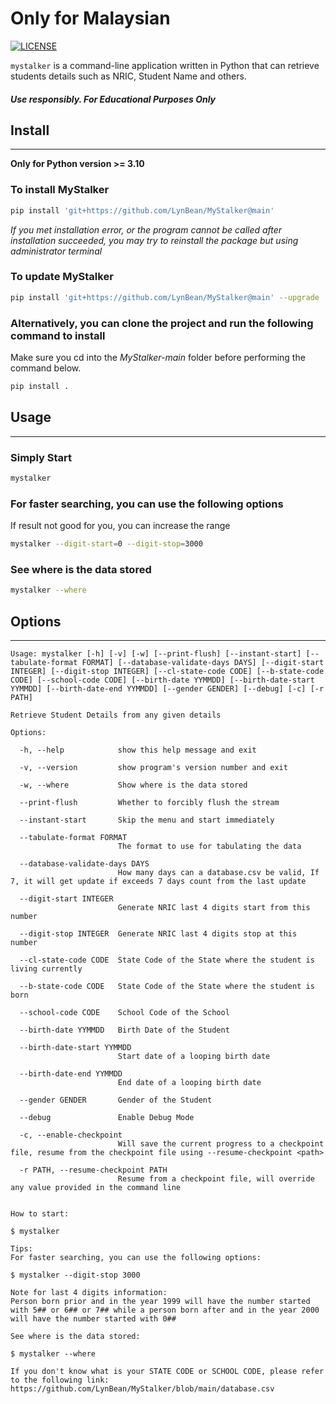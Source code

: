 # Only for Malaysian

[![LICENSE](https://img.shields.io/github/license/LynBean/MyStalker?label=LICENSE)](https://github.com/LynBean/MyStalker/blob/main/LICENSE)

`mystalker` is a command-line application written in Python that can retrieve students details such as NRIC, Student Name and others.

##### _Use responsibly. For Educational Purposes Only_

## Install

---

**Only for Python version >= 3.10**

### To install MyStalker

```bash
pip install 'git+https://github.com/LynBean/MyStalker@main'
```
*If you met installation error, or the program cannot be called after installation succeeded, you may try to reinstall the package but using administrator terminal*
### To update MyStalker

```bash
pip install 'git+https://github.com/LynBean/MyStalker@main' --upgrade
```

### Alternatively, you can clone the project and run the following command to install

Make sure you cd into the _MyStalker-main_ folder before performing the command below.

```bash
pip install .
```

## Usage

---

### Simply Start

```bash
mystalker
```

### For faster searching, you can use the following options

If result not good for you, you can increase the range

```bash
mystalker --digit-start=0 --digit-stop=3000
```

### See where is the data stored

```bash
mystalker --where
```

## Options

---

```
Usage: mystalker [-h] [-v] [-w] [--print-flush] [--instant-start] [--tabulate-format FORMAT] [--database-validate-days DAYS] [--digit-start INTEGER] [--digit-stop INTEGER] [--cl-state-code CODE] [--b-state-code CODE] [--school-code CODE] [--birth-date YYMMDD] [--birth-date-start YYMMDD] [--birth-date-end YYMMDD] [--gender GENDER] [--debug] [-c] [-r PATH]

Retrieve Student Details from any given details

Options:

  -h, --help            show this help message and exit

  -v, --version         show program's version number and exit

  -w, --where           Show where is the data stored

  --print-flush         Whether to forcibly flush the stream

  --instant-start       Skip the menu and start immediately

  --tabulate-format FORMAT
                        The format to use for tabulating the data

  --database-validate-days DAYS
                        How many days can a database.csv be valid, If 7, it will get update if exceeds 7 days count from the last update

  --digit-start INTEGER
                        Generate NRIC last 4 digits start from this number

  --digit-stop INTEGER  Generate NRIC last 4 digits stop at this number

  --cl-state-code CODE  State Code of the State where the student is living currently

  --b-state-code CODE   State Code of the State where the student is born

  --school-code CODE    School Code of the School

  --birth-date YYMMDD   Birth Date of the Student

  --birth-date-start YYMMDD
                        Start date of a looping birth date

  --birth-date-end YYMMDD
                        End date of a looping birth date

  --gender GENDER       Gender of the Student

  --debug               Enable Debug Mode

  -c, --enable-checkpoint
                        Will save the current progress to a checkpoint file, resume from the checkpoint file using --resume-checkpoint <path>

  -r PATH, --resume-checkpoint PATH
                        Resume from a checkpoint file, will override any value provided in the command line


How to start:

$ mystalker

Tips:
For faster searching, you can use the following options:

$ mystalker --digit-stop 3000

Note for last 4 digits information:
Person born prior and in the year 1999 will have the number started with 5## or 6## or 7## while a person born after and in the year 2000 will have the number started with 0##

See where is the data stored:

$ mystalker --where

If you don't know what is your STATE CODE or SCHOOL CODE, please refer to the following link:
https://github.com/LynBean/MyStalker/blob/main/database.csv
```
